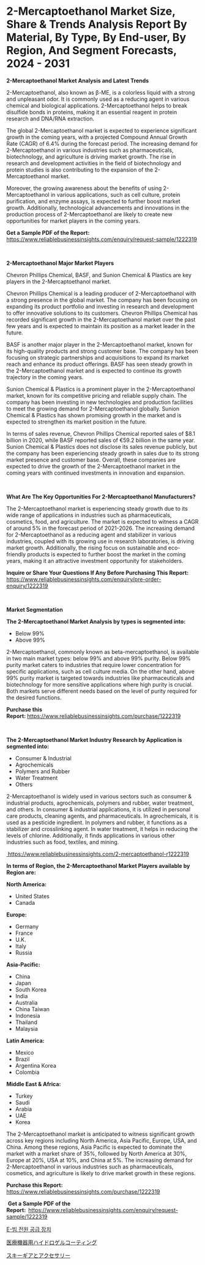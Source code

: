 <p><h1>2-Mercaptoethanol Market Size, Share & Trends Analysis Report By Material, By Type, By End-user, By Region, And Segment Forecasts, 2024 - 2031</h1></p><p><strong>2-Mercaptoethanol Market Analysis and Latest Trends</strong></p>
<p><p>2-Mercaptoethanol, also known as β-ME, is a colorless liquid with a strong and unpleasant odor. It is commonly used as a reducing agent in various chemical and biological applications. 2-Mercaptoethanol helps to break disulfide bonds in proteins, making it an essential reagent in protein research and DNA/RNA extraction.</p><p>The global 2-Mercaptoethanol market is expected to experience significant growth in the coming years, with a projected Compound Annual Growth Rate (CAGR) of 6.4% during the forecast period. The increasing demand for 2-Mercaptoethanol in various industries such as pharmaceuticals, biotechnology, and agriculture is driving market growth. The rise in research and development activities in the field of biotechnology and protein studies is also contributing to the expansion of the 2-Mercaptoethanol market.</p><p>Moreover, the growing awareness about the benefits of using 2-Mercaptoethanol in various applications, such as cell culture, protein purification, and enzyme assays, is expected to further boost market growth. Additionally, technological advancements and innovations in the production process of 2-Mercaptoethanol are likely to create new opportunities for market players in the coming years.</p></p>
<p><strong>Get a Sample PDF of the Report:&nbsp;</strong> <a href="https://www.reliablebusinessinsights.com/enquiry/request-sample/1222319">https://www.reliablebusinessinsights.com/enquiry/request-sample/1222319</a></p>
<p>&nbsp;</p>
<p><strong>2-Mercaptoethanol Major Market Players</strong></p>
<p><p>Chevron Phillips Chemical, BASF, and Sunion Chemical & Plastics are key players in the 2-Mercaptoethanol market. </p><p>Chevron Phillips Chemical is a leading producer of 2-Mercaptoethanol with a strong presence in the global market. The company has been focusing on expanding its product portfolio and investing in research and development to offer innovative solutions to its customers. Chevron Phillips Chemical has recorded significant growth in the 2-Mercaptoethanol market over the past few years and is expected to maintain its position as a market leader in the future.</p><p>BASF is another major player in the 2-Mercaptoethanol market, known for its high-quality products and strong customer base. The company has been focusing on strategic partnerships and acquisitions to expand its market reach and enhance its product offerings. BASF has seen steady growth in the 2-Mercaptoethanol market and is expected to continue its growth trajectory in the coming years.</p><p>Sunion Chemical & Plastics is a prominent player in the 2-Mercaptoethanol market, known for its competitive pricing and reliable supply chain. The company has been investing in new technologies and production facilities to meet the growing demand for 2-Mercaptoethanol globally. Sunion Chemical & Plastics has shown promising growth in the market and is expected to strengthen its market position in the future.</p><p>In terms of sales revenue, Chevron Phillips Chemical reported sales of $8.1 billion in 2020, while BASF reported sales of €59.2 billion in the same year. Sunion Chemical & Plastics does not disclose its sales revenue publicly, but the company has been experiencing steady growth in sales due to its strong market presence and customer base. Overall, these companies are expected to drive the growth of the 2-Mercaptoethanol market in the coming years with continued investments in innovation and expansion.</p></p>
<p>&nbsp;</p>
<p><strong>What Are The Key Opportunities For 2-Mercaptoethanol Manufacturers?</strong></p>
<p><p>The 2-Mercaptoethanol market is experiencing steady growth due to its wide range of applications in industries such as pharmaceuticals, cosmetics, food, and agriculture. The market is expected to witness a CAGR of around 5% in the forecast period of 2021-2026. The increasing demand for 2-Mercaptoethanol as a reducing agent and stabilizer in various industries, coupled with its growing use in research laboratories, is driving market growth. Additionally, the rising focus on sustainable and eco-friendly products is expected to further boost the market in the coming years, making it an attractive investment opportunity for stakeholders.</p></p>
<p><strong>Inquire or Share Your Questions If Any Before Purchasing This Report:</strong> <a href="https://www.reliablebusinessinsights.com/enquiry/pre-order-enquiry/1222319">https://www.reliablebusinessinsights.com/enquiry/pre-order-enquiry/1222319</a></p>
<p>&nbsp;</p>
<p><strong>Market Segmentation</strong></p>
<p><strong>The 2-Mercaptoethanol Market Analysis by types is segmented into:</strong></p>
<p><ul><li>Below 99%</li><li>Above 99%</li></ul></p>
<p><p>2-Mercaptoethanol, commonly known as beta-mercaptoethanol, is available in two main market types: below 99% and above 99% purity. Below 99% purity market caters to industries that require lower concentration for specific applications, such as cell culture media. On the other hand, above 99% purity market is targeted towards industries like pharmaceuticals and biotechnology for more sensitive applications where high purity is crucial. Both markets serve different needs based on the level of purity required for the desired functions.</p></p>
<p><strong>Purchase this Report:&nbsp;</strong><a href="https://www.reliablebusinessinsights.com/purchase/1222319">https://www.reliablebusinessinsights.com/purchase/1222319</a></p>
<p>&nbsp;</p>
<p><strong>The 2-Mercaptoethanol Market Industry Research by Application is segmented into:</strong></p>
<p><ul><li>Consumer & Industrial</li><li>Agrochemicals</li><li>Polymers and Rubber</li><li>Water Treatment</li><li>Others</li></ul></p>
<p><p>2-Mercaptoethanol is widely used in various sectors such as consumer & industrial products, agrochemicals, polymers and rubber, water treatment, and others. In consumer & industrial applications, it is utilized in personal care products, cleaning agents, and pharmaceuticals. In agrochemicals, it is used as a pesticide ingredient. In polymers and rubber, it functions as a stabilizer and crosslinking agent. In water treatment, it helps in reducing the levels of chlorine. Additionally, it finds applications in various other industries such as food, textiles, and mining.</p></p>
<p><a href="https://www.reliablebusinessinsights.com/2-mercaptoethanol-r1222319">&nbsp;https://www.reliablebusinessinsights.com/2-mercaptoethanol-r1222319</a></p>
<p><strong>In terms of Region, the 2-Mercaptoethanol Market Players available by Region are:</strong></p>
<p>
    <p> <strong> North America: </strong>
        <ul>
            <li>United States</li>
            <li>Canada</li>
        </ul>
        </p> 
    <p> <strong> Europe: </strong>
        <ul>
            <li>Germany</li>
            <li>France</li>
            <li>U.K.</li>
            <li>Italy</li>
            <li>Russia</li>
        </ul>
        </p> 
    <p> <strong> Asia-Pacific: </strong>
        <ul>
            <li>China</li>
            <li>Japan</li>
            <li>South Korea</li>
            <li>India</li>
            <li>Australia</li>
            <li>China Taiwan</li>
            <li>Indonesia</li>
            <li>Thailand</li>
            <li>Malaysia</li>
        </ul>
        </p> 
    <p> <strong> Latin America: </strong>
        <ul>
            <li>Mexico</li>
            <li>Brazil</li>
            <li>Argentina Korea</li>
            <li>Colombia</li>
        </ul>
        </p> 
    <p> <strong> Middle East & Africa: </strong>
        <ul>
            <li>Turkey</li>
            <li>Saudi</li>
            <li>Arabia</li>
            <li>UAE</li>
            <li>Korea</li>
        </ul>
    </p>
    </p>
<p><p>The 2-Mercaptoethanol market is anticipated to witness significant growth across key regions including North America, Asia Pacific, Europe, USA, and China. Among these regions, Asia Pacific is expected to dominate the market with a market share of 35%, followed by North America at 30%, Europe at 20%, USA at 10%, and China at 5%. The increasing demand for 2-Mercaptoethanol in various industries such as pharmaceuticals, cosmetics, and agriculture is likely to drive market growth in these regions.</p></p>
<p><strong>Purchase this Report: </strong><a href="https://www.reliablebusinessinsights.com/purchase/1222319">https://www.reliablebusinessinsights.com/purchase/1222319</a></p>
<p>&nbsp;<strong>Get a Sample PDF of the Report:&nbsp;&nbsp;</strong><a href="https://www.reliablebusinessinsights.com/enquiry/request-sample/1222319">https://www.reliablebusinessinsights.com/enquiry/request-sample/1222319</a></p>
<p><strong></strong></p>
<p><p><a href="https://medium.com/@eloisadavis47/%EA%B8%80%EB%A1%9C%EB%B2%8C-e-%EB%B9%94-%ED%8C%8C%EC%9B%8C-%EA%B3%B5%EA%B8%89-%EC%97%85%EA%B3%84-%EC%9C%A0%ED%98%95-%EC%9D%91%EC%9A%A9-%EB%B6%84%EC%95%BC-%EC%8B%9C%EC%9E%A5-%EC%B0%B8%EA%B0%80%EC%9E%90-%EC%A7%80%EC%97%AD%EB%B3%84-%EC%84%B1%EC%9E%A5-%EB%B6%84%EC%84%9D-%EB%B0%8F-%EB%AF%B8%EB%9E%98-%EC%8B%9C%EB%82%98%EB%A6%AC%EC%98%A4-2024-2031-76dc4c89b5e7">E-빔 전원 공급 장치</a></p><p><a href="https://medium.com/@grarrity46851/%E5%8C%BB%E7%99%82%E6%A9%9F%E5%99%A8%E7%94%A8%E3%83%8F%E3%82%A4%E3%83%89%E3%83%AD%E3%82%B2%E3%83%AB%E3%82%B3%E3%83%BC%E3%83%86%E3%82%A3%E3%83%B3%E3%82%B0%E3%81%AE%E5%B8%82%E5%A0%B4%E5%B1%95%E6%9C%9B-%E5%AE%8C%E5%85%A8%E3%81%AA%E7%94%A3%E6%A5%AD%E5%88%86%E6%9E%90-2024%E5%B9%B4%E3%81%8B%E3%82%892031%E5%B9%B4%E3%81%BE%E3%81%A7-63ee62a8b573">医療機器用ハイドロゲルコーティング</a></p><p><a href="https://github.com/leigh4852023/Market-Research-Report-List-1/blob/main/8825563137278.md">スキーギアとアクセサリー</a></p></p>